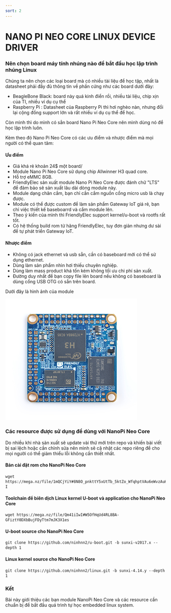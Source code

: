 ```yaml
---
sort: 2
---
```


# NANO PI NEO CORE LINUX DEVICE DRIVER

### Nên chọn board máy tính nhúng nào để bắt đầu học lập trình nhúng Linux

Chúng ta nên chọn các loại board mà có nhiều tài liệu để học tập, nhất là datasheet phải đầy đủ
thông tin về phần cứng như các board dưới đây:

- BeagleBone Black: board này quá kinh điển rồi, nhiều tài liệu, chip xịn của TI, nhiều ví dụ cụ thể
- Raspberry Pi    : Datasheet của Raspberry Pi thì hơi nghèo nàn, nhưng đổi lại cộng đồng support lớn
và rất nhiều ví dụ cụ thể để học.

Còn mình thì do mình có sẳn board Nano Pi Neo Core nên mình dùng nó để học lập trình luôn.

Kèm theo đó Nano Pi Neo Core có các ưu điểm và nhược điểm mà mọi người có thể quan tâm:

#### Ưu điểm

+ Giá khá rẻ khoản 24$ một board/
+ Module Nano Pi Neo Core sử dụng chip Allwinner H3 quad core.
+ Hỗ trợ eMMC 8GB.
+ FriendlyElec sản xuất module Nano Pi Neo Core được đánh chữ "LTS" để đảm bảo sẽ sản xuất lâu dài dòng module này.
+ Module dạng chân cắm, bạn chỉ cần cắm nguồn cổng micro usb là chạy được.
+ Module có thể được custom để làm sản phẩm Gateway IoT giá rẻ, bạn chỉ việc thiết kế baseboarrd và cắm module lên.
+ Theo ý kiến của mình thì FriendlyElec support kernel/u-boot và rootfs rất tốt.
+ Có hệ thống build rom từ hãng FriendlyElec, tuy đơn giản nhưng dư sài để tự phát triển Gateway IoT.

#### Nhược điểm

+ Không có jack ethernet và usb sẵn, cần có baseboard mới có thể sử dụng ethernet.
+ Dùng làm sản phẩm nhìn hơi thiếu chuyên nghiệp.
+ Dùng làm mass product khá tốn kém không tối ưu chi phí sản xuất.
+ Đường duy nhất để bạn copy file lên board nếu không có baseboard là dùng cổng USB OTG có sẳn trên board.



Dưới đây là hình ảnh của module

![this screenshot](/images/nanopi-neo-core-lap-trinh-nhung-linux.png)



### Các resource được sử dụng để dùng với NanoPi Neo Core
Do nhiều khi nhà sản xuất sẽ update vài thứ mới trên repo và khiến bài viết bị sai lệch hoặc cần chỉnh sửa
nên mình sẽ cậ nhật các repo riêng để cho mọi người có thể giảm thiểu lỗi không cần thiết nhất.

#### Bản cài đặt rom cho NanoPi Neo Core
```shell
wget https://mega.nz/file/1mQCjYiY#8N8O_pnkttY5xUtTb_5ktZo_WfqhptVAu6eWvzAuH-I
```

#### Toolchain để biên dịch Linux kernel U-boot và application cho NanoPi Neo Core
```shell
wget https://mega.nz/file/Qm41iIwI#W5OfHqUd4RL8BA-GFiztY0DXbBujFDyTtm7mJK3X1es
```

#### U-boot source cho NanoPi Neo Core
```shell
git clone https://github.com/ninhnn2/u-boot.git -b sunxi-v2017.x --depth 1
```


#### Linux kernel source cho NanoPi Neo Core
```shell
git clone https://github.com/ninhnn2/linux.git -b sunxi-4.14.y --depth 1
```

### Kết
Bài này giới thiệu các bạn module NanoPi Neo Core và các resource cần chuẩn bị để bắt đầu quá trình tự học embedded linux system.


